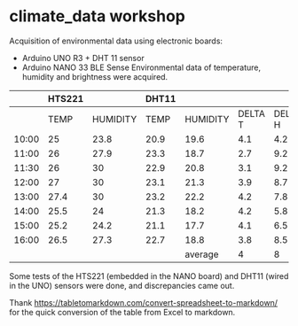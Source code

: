# climate_data workshop

Acquisition of environmental data using electronic boards: 
- Arduino UNO R3 + DHT 11 sensor
- Arduino NANO 33 BLE Sense
Environmental data of temperature, humidity and brightness were acquired. 

|       | HTS221 |          | DHT11|          |         |         |
| ----- | ------ | -------- | ---- | -------- | ------- | ------- |
|       | TEMP   | HUMIDITY | TEMP | HUMIDITY | DELTA T | DELTA H |
| 10:00 | 25     | 23.8     | 20.9 | 19.6     | 4.1 | 4.2 |
| 11:00 | 26     | 27.9     | 23.3 | 18.7     | 2.7 | 9.2 |
| 11:30 | 26     | 30       | 22.9 | 20.8     | 3.1 | 9.2 |
| 12:00 | 27     | 30       | 23.1 | 21.3     | 3.9 | 8.7 |
| 13:00 | 27.4   | 30       | 23.2 | 22.2     | 4.2 | 7.8 |
| 14:00 | 25.5   | 24       | 21.3 | 18.2     | 4.2 | 5.8 |
| 15:00 | 25.2   | 24.2     | 21.1 | 17.7     | 4.1 | 6.5 |
| 16:00 | 26.5   | 27.3     | 22.7 | 18.8     | 3.8 | 8.5 |
|       |        |          |      | average  | 4 | 8 |

Some tests of the HTS221 (embedded in the NANO board) and DHT11 (wired in the UNO) sensors were done, and discrepancies came out. 

Thank https://tabletomarkdown.com/convert-spreadsheet-to-markdown/ for the quick conversion of the table from Excel to markdown. 
